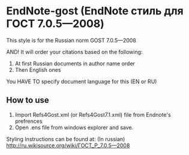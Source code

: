 # EndNote-gost (EndNote стиль для ГОСТ 7.0.5—2008)

This style is for the Russian norm GOST 7.0.5—2008

AND! It will order your citations based on the following:
1. At first Russian documents in author name order
2. Then Еnglish ones 

You HAVE TO specify document language for this (EN or RU)

## How to use
1. Import Refs4Gost.xml (or Refs4Gost7.1.xml) file from Endnote's prefrences
2. Open .ens file from windows explorer and save.

Styling Instructions can be found at: (In russian)
http://ru.wikisource.org/wiki/ГОСТ_Р_7.0.5—2008

